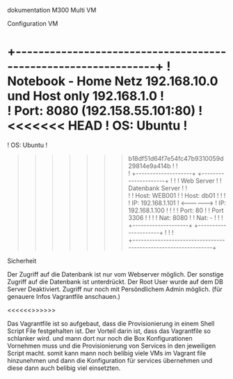 dokumentation M300 Multi VM 

Configuration VM 

+---------------------------------------------------------------+
! Notebook - Home Netz 192.168.10.0 und Host only 192.168.1.0   !                 
! Port: 8080 (192.158.55.101:80)                                !
<<<<<<< HEAD
! OS: Ubuntu 	                                                !
=======
! OS: Ubuntu 	                                                  !
>>>>>>> b18df51d64f7e54fc47b9310059d29814e9a414b
!                                                               !	
!    +--------------------+          +---------------------+    !
!    ! Web Server         !          ! Datenbank Server    !    !       
!    ! Host: WEB001       !          ! Host: db01          !    !
!    ! IP: 192.168.1.101  ! <------> ! IP: 192.168.1.100   !    !
!    ! Port: 80           !          ! Port 3306           !    !
!    ! Nat: 8080          !          ! Nat: -              !    !
!    +--------------------+          +---------------------+    !
!                                                               !	
+---------------------------------------------------------------+

Sicherheit

Der Zugriff auf die Datenbank ist nur vom Webserver möglich. Der sonstige Zugriff auf die Datenbank ist unterdrückt. Der Root User wurde auf dem DB Server Deaktiviert. Zugriff nur noch mit Persöndlichem Admin möglich. (für genauere Infos Vagrantfile anschauen.)

<<<<<<<HEAD
Vagrant >>>>>>> 

Das Vagrantfile ist so aufgebaut, dass die Provisionierung in einem Shell Script File festgehalten ist. Der Vorteil darin ist, dass das Vagrantfile so schlanker wird. und mann dort nur noch die Box Konfigurationen Vornehmen muss und die Provisionierung von Services in den jeweiligen Script macht. somit kann mann noch belibig viele VMs im Vagrant file hinzunehmen und dann die Konfiguration für services übernehmen und diese dann auch belibig viel einsetzten. 


